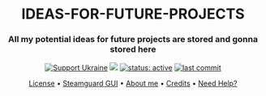 
<h1 align="center">IDEAS-FOR-FUTURE-PROJECTS</h3>
<h3 align="center">All my potential ideas for future projects are stored and gonna stored here</h3>


<p align="center">
    <a href="https://www.gov.uk/government/news/ukraine-what-you-can-do-to-help"><img src="https://badgen.net/badge/support/UKRAINE/?color=0057B8&labelColor=FFD700" alt="Support Ukraine"></a>
    <a href="https://github.com/twbs/bootstrap/blob/v4-dev/LICENSE"><img src="https://img.shields.io/github/license/twbs/bootstrap.svg"></a>
    <a href="https://github.com/nqtronix/git-template/blob/master/badges.md#project-status"><img src="https://img.shields.io/badge/status-active-brightgreen.svg" alt="status: active"></a>
    <a href="https://github.com/salko-ua/IDEAS-FOR-FUTURE-PROJECTS/commits/main"><img src="https://img.shields.io/github/last-commit/salko-ua/IDEAS-FOR-FUTURE-PROJECTS.svg" alt="last commit"></a>
</p>

<p align="center">
  <a href="https://github.com/salko-ua/IDEAS-FOR-FUTURE-PROJECTS/blob/main/LICENSE">License</a> •
  <a href="https://github.com/salko-ua/IDEAS-FOR-FUTURE-PROJECTS/blob/main/STEAMGUARD%20INTERFACE%20SELFHOST/Description.md">Steamguard GUI</a> •
  <a href="https://salko-ua.de/">About me</a> •
  <a href="https://salko-ua.de/credits">Credits</a> •
  <a href="https://t.me/salkooua">Need Help?</a> 
</p>




